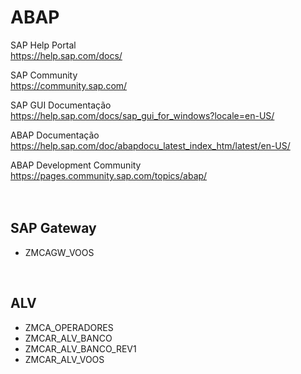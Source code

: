 <h1> ABAP </h1>

SAP Help Portal
<br>https://help.sap.com/docs/

SAP Community
<br>https://community.sap.com/

SAP GUI Documentação
<br>https://help.sap.com/docs/sap_gui_for_windows?locale=en-US/

ABAP Documentação
<br>https://help.sap.com/doc/abapdocu_latest_index_htm/latest/en-US/

ABAP Development Community
<br>https://pages.community.sap.com/topics/abap/
<br><br><br>

## SAP Gateway

+ ZMCAGW_VOOS

<br>

## ALV

+ ZMCA_OPERADORES
+ ZMCAR_ALV_BANCO
+ ZMCAR_ALV_BANCO_REV1
+ ZMCAR_ALV_VOOS

<br><br>
